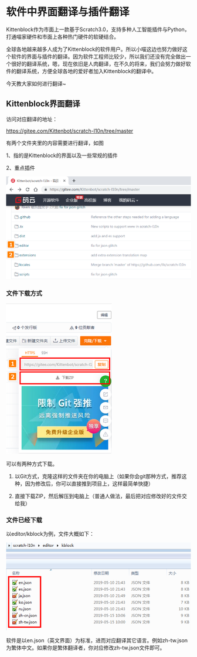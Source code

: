 # 软件中界面翻译与插件翻译

Kittenblock作为市面上一款基于Scratch3.0，支持多种人工智能插件与Python，打通喵家硬件和市面上各种热门硬件的软硬结合。

全球各地越来越多人成为了Kittenblock的软件用户。所以小喵这边也努力做好这个软件的界面与插件的翻译。因为软件工程师比较少，所以我们还没有完全做出一个很好的翻译系统，嗯，现在依旧是人肉翻译，在不久的将来，我们会努力做好软件的翻译系统，方便全球各地的爱好者加入Kittenblock的翻译中。

今天教大家如何进行翻译~


## Kittenblock界面翻译

访问对应翻译的地址：

https://gitee.com/Kittenbot/scratch-l10n/tree/master

有两个文件夹里的内容需要进行翻译，如图

1、指的是Kittenblock的界面以及一些常规的插件

2、重点插件

![](./images/c12_00.png)

### 文件下载方式

![](./images/c12_01.png)

可以有两种方式下载。

1. 以Git方式，克隆这样的文件夹在你的电脑上（如果你会git那种方式，推荐这种，因为修改后，你可以直接推到项目上，这样最简单快捷）

2. 直接下载ZIP，然后解压到电脑上（普通人做法，最后把对应修改好的文件交给我）

### 文件已经下载

以editor/kblock为例，文件大概如下：

![](./images/c12_02.png)

软件是以en.json（英文界面）为标准，进而对应翻译其它语言。例如zh-tw.json为繁体中文。如果你是繁体翻译者，你对应修改zh-tw.json文件即可。

